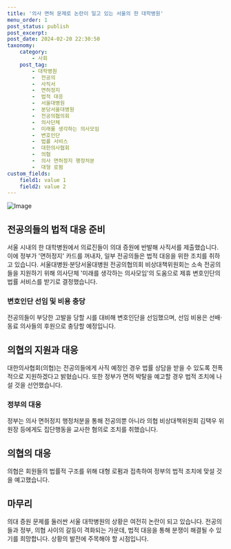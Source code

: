 ```yaml
---
title: '의사 면허 문제로 논란이 일고 있는 서울의 한 대학병원'
menu_order: 1
post_status: publish
post_excerpt: 
post_date: 2024-02-20 22:30:50
taxonomy:
    category:
        - 사회
    post_tag:
        - 대학병원
        -  전공의
        -  사직서
        -  면허정지
        -  법적 대응
        -  서울대병원
        -  분당서울대병원
        -  전공의협의회
        -  의사단체
        -  미래를 생각하는 의사모임
        -  변호인단
        -  법률 서비스
        -  대한의사협회
        -  의협
        -  의사 면허정지 행정처분
        -  대형 로펌
custom_fields:
    field1: value 1
    field2: value 2
---
```


![Image](https://imgnews.pstatic.net/image/025/2024/02/20/0003342349_001_20240220054206611.jpg?type=w647)

## 전공의들의 법적 대응 준비
서울 시내의 한 대학병원에서 의료진들이 의대 증원에 반발해 사직서를 제출했습니다. 이에 정부가 '면허정지' 카드를 꺼내자, 일부 전공의들은 법적 대응을 위한 조치를 취하고 있습니다. 서울대병원·분당서울대병원 전공의협의회 비상대책위원회는 소속 전공의들을 지원하기 위해 의사단체 '미래를 생각하는 의사모임'의 도움으로 제휴 변호인단의 법률 서비스를 받기로 결정했습니다.
### 변호인단 선임 및 비용 충당
전공의들이 부당한 고발을 당할 시를 대비해 변호인단을 선임했으며, 선임 비용은 선배·동료 의사들의 후원으로 충당할 예정입니다.
## 의협의 지원과 대응
대한의사협회(의협)는 전공의들에게 사직 예정인 경우 법률 상담을 받을 수 있도록 전폭적으로 지원하겠다고 밝혔습니다. 또한 정부가 면허 박탈을 예고할 경우 법적 조치에 나설 것을 선언했습니다. 
### 정부의 대응
정부는 의사 면허정지 행정처분을 통해 전공의뿐 아니라 의협 비상대책위원회 김택우 위원장 등에게도 집단행동을 교사한 혐의로 조치를 취했습니다.
## 의협의 대응
의협은 회원들의 법률적 구조를 위해 대형 로펌과 접촉하여 정부의 법적 조치에 맞설 것을 예고했습니다.
## 마무리
의대 증원 문제를 둘러싼 서울 대학병원의 상황은 여전히 논란이 되고 있습니다. 전공의들과 정부, 의협 사이의 갈등이 격화되는 가운데, 법적 대응을 통해 분쟁이 해결될 수 있기를 희망합니다. 상황의 발전에 주목해야 할 시점입니다.
